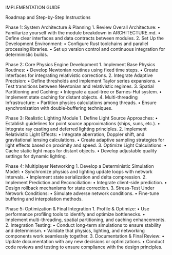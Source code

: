 IMPLEMENTATION GUIDE

Roadmap and Step-by-Step Instructions

Phase 1: System Architecture & Planning
	1.	Review Overall Architecture:
	•	Familiarize yourself with the module breakdown in ARCHITECTURE.md.
	•	Define clear interfaces and data contracts between modules.
	2.	Set Up the Development Environment:
	•	Configure Rust toolchains and parallel processing libraries.
	•	Set up version control and continuous integration for deterministic builds.

Phase 2: Core Physics Engine Development
	1.	Implement Base Physics Routines:
	•	Develop Newtonian routines using fixed time steps.
	•	Create interfaces for integrating relativistic corrections.
	2.	Integrate Adaptive Precision:
	•	Define thresholds and implement Taylor series expansions.
	•	Test transitions between Newtonian and relativistic regimes.
	3.	Spatial Partitioning and Caching:
	•	Integrate a quad-tree or Barnes-Hut system.
	•	Implement state caching for distant objects.
	4.	Multi-threading Infrastructure:
	•	Partition physics calculations among threads.
	•	Ensure synchronization with double-buffering techniques.

Phase 3: Realistic Lighting Module
	1.	Define Light Source Approaches:
	•	Establish guidelines for point source approximations (ships, suns, etc.).
	•	Integrate ray casting and deferred lighting principles.
	2.	Implement Relativistic Light Effects:
	•	Integrate aberration, Doppler shift, and gravitational lensing calculations.
	•	Create adaptive sampling strategies for light effects based on proximity and speed.
	3.	Optimize Light Calculations:
	•	Cache static light maps for distant objects.
	•	Develop adjustable quality settings for dynamic lighting.

Phase 4: Multiplayer Networking
	1.	Develop a Deterministic Simulation Model:
	•	Synchronize physics and lighting update loops with network intervals.
	•	Implement state serialization and delta compression.
	2.	Implement Prediction and Reconciliation:
	•	Integrate client-side prediction.
	•	Design rollback mechanisms for state correction.
	3.	Stress-Test Under Network Conditions:
	•	Simulate adverse network conditions.
	•	Fine-tune buffering and interpolation methods.

Phase 5: Optimization & Final Integration
	1.	Profile & Optimize:
	•	Use performance profiling tools to identify and optimize bottlenecks.
	•	Implement multi-threading, spatial partitioning, and caching enhancements.
	2.	Integration Testing:
	•	Conduct long-term simulations to ensure stability and determinism.
	•	Validate that physics, lighting, and networking components work seamlessly together.
	3.	Documentation & Final Review:
	•	Update documentation with any new decisions or optimizations.
	•	Conduct code reviews and testing to ensure compliance with the design principles.